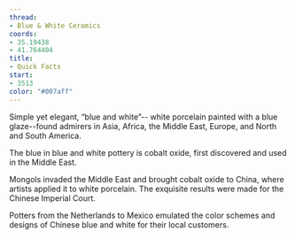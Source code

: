```yaml
---
thread:
- Blue & White Ceramics
coords:
- 35.19438
- 41.764404
title:
- Quick Facts
start:
- 3513
color: "#007aff"
---
```


Simple yet elegant, “blue and white”-- white porcelain painted with a blue glaze--found admirers in Asia, Africa, the Middle East, Europe, and North and South America.

The blue in blue and white pottery is cobalt oxide, first discovered and used in the Middle East.

Mongols invaded the Middle East and brought cobalt oxide to China, where artists applied it to white porcelain. The exquisite results were made for the Chinese Imperial Court.

Potters from the Netherlands to Mexico emulated the color schemes and designs of Chinese blue and white for their local customers.
